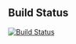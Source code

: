 
## Build Status
[![Build Status](https://github.com/Rock1r/GithubActions_HW/actions/workflows/basicWorkflow.yml/badge.svg?branch=develop)](https://github.com/Rock1r/GithubActions_HW/actions/workflows/basicWorkflow.yml)

